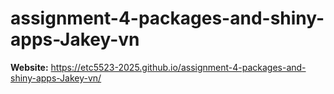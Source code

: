 # assignment-4-packages-and-shiny-apps-Jakey-vn

**Website:** <https://etc5523-2025.github.io/assignment-4-packages-and-shiny-apps-Jakey-vn/>
